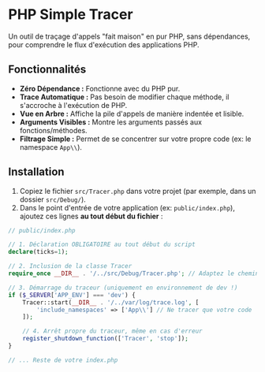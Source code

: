       
# PHP Simple Tracer

Un outil de traçage d'appels "fait maison" en pur PHP, sans dépendances, pour comprendre le flux d'exécution des applications PHP.

## Fonctionnalités

-   **Zéro Dépendance :** Fonctionne avec du PHP pur.
-   **Trace Automatique :** Pas besoin de modifier chaque méthode, il s'accroche à l'exécution de PHP.
-   **Vue en Arbre :** Affiche la pile d'appels de manière indentée et lisible.
-   **Arguments Visibles :** Montre les arguments passés aux fonctions/méthodes.
-   **Filtrage Simple :** Permet de se concentrer sur votre propre code (ex: le namespace `App\\`).

## Installation

1.  Copiez le fichier `src/Tracer.php` dans votre projet (par exemple, dans un dossier `src/Debug/`).
2.  Dans le point d'entrée de votre application (ex: `public/index.php`), ajoutez ces lignes **au tout début du fichier** :

```php
// public/index.php

// 1. Déclaration OBLIGATOIRE au tout début du script
declare(ticks=1);

// 2. Inclusion de la classe Tracer
require_once __DIR__ . '/../src/Debug/Tracer.php'; // Adaptez le chemin

// 3. Démarrage du traceur (uniquement en environnement de dev !)
if ($_SERVER['APP_ENV'] === 'dev') {
    Tracer::start(__DIR__ . '/../var/log/trace.log', [
        'include_namespaces' => ['App\\'] // Ne tracer que votre code
    ]);

    // 4. Arrêt propre du traceur, même en cas d'erreur
    register_shutdown_function(['Tracer', 'stop']);
}

// ... Reste de votre index.php

    